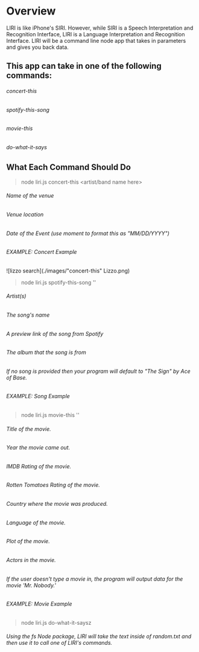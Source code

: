 # **Overview**
LIRI is like iPhone's SIRI. However, while SIRI is a Speech Interpretation and Recognition Interface, LIRI is a Language Interpretation and Recognition Interface. LIRI will be a command line node app that takes in parameters and gives you back data.

## This app can take in one of the following commands:

###### concert-this
###### spotify-this-song
###### movie-this
###### do-what-it-says

## What Each Command Should Do
>node liri.js concert-this <artist/band name here>

###### Name of the venue
###### Venue location
###### Date of the Event (use moment to format this as "MM/DD/YYYY")
###### EXAMPLE: Concert Example
![lizzo search](./images/"concert-this" Lizzo.png)
>node liri.js spotify-this-song '<song name here>'

###### Artist(s)
###### The song's name
###### A preview link of the song from Spotify
###### The album that the song is from
###### If no song is provided then your program will default to "The Sign" by Ace of Base.

###### EXAMPLE: Song Example

>node liri.js movie-this '<movie name here>'

###### Title of the movie.
###### Year the movie came out.
###### IMDB Rating of the movie.
###### Rotten Tomatoes Rating of the movie.
###### Country where the movie was produced.
###### Language of the movie.
###### Plot of the movie.
###### Actors in the movie.
###### If the user doesn't type a movie in, the program will output data for the movie 'Mr. Nobody.'

###### EXAMPLE: Movie Example

>node liri.js do-what-it-saysz

###### Using the fs Node package, LIRI will take the text inside of random.txt and then use it to call one of LIRI's commands.
